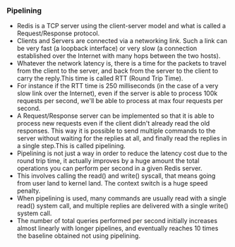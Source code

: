 ### Pipelining

* Redis is a TCP server using the client-server model and what is called a Request/Response protocol.
* Clients and Servers are connected via a networking link. Such a link can be very fast (a loopback interface) or very slow (a connection established over the Internet with many hops between the two hosts).
* Whatever the network latency is, there is a time for the packets to travel from the client to the server, and back from the server to the client to carry the reply.This time is called RTT (Round Trip Time).
*  For instance if the RTT time is 250 milliseconds (in the case of a very slow link over the Internet), even if the server is able to process 100k requests per second, we'll be able to process at max four requests per second.
* A Request/Response server can be implemented so that it is able to process new requests even if the client didn't already read the old responses. This way it is possible to send multiple commands to the server without waiting for the replies at all, and finally read the replies in a single step.This is called pipelining.
* Pipelining is not just a way in order to reduce the latency cost due to the round trip time, it actually improves by a huge amount the total operations you can perform per second in a given Redis server.
* This involves calling the read() and write() syscall, that means going from user land to kernel land. The context switch is a huge speed penalty.
* When pipelining is used, many commands are usually read with a single read() system call, and multiple replies are delivered with a single write() system call.
* The number of total queries performed per second initially increases almost linearly with longer pipelines, and eventually reaches 10 times the baseline obtained not using pipelining.
